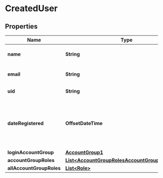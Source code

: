 

# CreatedUser


## Properties

| Name | Type | Description | Notes |
|------------ | ------------- | ------------- | -------------|
|**name** | **String** | User&#39;s display name. |  [optional] |
|**email** | **String** | User&#39;s email address. |  [optional] |
|**uid** | **String** | Unique ID of the user. |  [optional] |
|**dateRegistered** | **OffsetDateTime** | UTC date the user registered their account (ISO date-time format). |  [optional] |
|**loginAccountGroup** | [**AccountGroup1**](AccountGroup1.md) |  |  [optional] |
|**accountGroupRoles** | [**List&lt;AccountGroupRolesAccountGroupRolesInner&gt;**](AccountGroupRolesAccountGroupRolesInner.md) |  |  [optional] |
|**allAccountGroupRoles** | [**List&lt;Role&gt;**](Role.md) |  |  [optional] |



